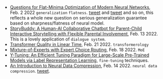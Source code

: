 
- [Questions for Flat-Minima Optimization of Modern Neural Networks](https://arxiv.org/pdf/2202.00661.pdf), Feb. 2 2022 `generalization` `flatness`. [tweet](https://twitter.com/bneyshabur/status/1494518116604211204) and [tweet](https://twitter.com/DimitrisPapail/status/1489704822957817867) and so on, this reflects a whole new question on serious generalization guarantee based on sharpness/flatness of neural model.
- [StoryBuddy: A Human-AI Collaborative Chatbot for Parent-Child Interactive Storytelling with Flexible Parental Involvement](https://arxiv.org/pdf/2202.06205.pdf), Feb. 13 2022. This is a lovely application of `dialogue system`.
- [Transformer Quality in Linear Time](https://arxiv.org/pdf/2202.10447.pdf), Feb. 21 2022. `transformerology`
- [Mixture-of-Experts with Expert Choice Routing](https://arxiv.org/pdf/2202.09368.pdf), Feb. 18 2022. `MoE`
- [Y-Tuning: An Efficient Tuning Paradigm for Large-Scale Pre-Trained Models via Label Representation Learning](https://arxiv.org/pdf/2202.09817.pdf), `fine-tuning` techniques.
- [An Introduction to Neural Data Compression](https://arxiv.org/pdf/2202.06533.pdf), Feb. 14 2022. `neural data compression`. [tweet](https://twitter.com/s_mandt/status/1495979334791794688).
